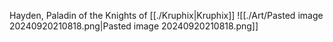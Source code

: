 Hayden, Paladin of the Knights of [[./Kruphix|Kruphix]]
![[./Art/Pasted image 20240920210818.png|Pasted image 20240920210818.png]]